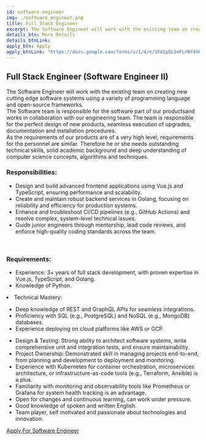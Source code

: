 ```yaml
---
id: software-engineer
img: ./software_engineer.png
title: Full Stack Engineer
excerpt: The Software Engineer will work with the existing team on creating new cutting edge software systems using a variety of programming language....
details_btn: More Details
details_btnLink:
apply_btn: Apply
apply_btnLink: "https://docs.google.com/forms/u/1/d/e/1FAIpQLSeFLnNf4hHoNJuTCfKzrcL4f8o938J0yHDjnHuk1b9rSEOqoQ/viewform?usp=pp_url&entry.576251367=Software+Engineer"
---
```


## Full Stack Engineer (Software Engineer II)

The Software Engineer will work with the existing team on
creating new cutting edge software systems using a variety of
programming language and open-source frameworks.<br>
The Software team is responsible for the software part of our
productsand works in collaboration with our engineering team.
The team is responsible for the perfect design of new products,
seamless execution of upgrades, documentation and installation
procedures.<br>
As the requirements of our products are of a very high level,
requirements for the personnel are similar. Therefore he or she
needs outstanding technical skills, solid academic background
and deep understanding of computer science concepts, algorithms
and techniques.

### Responsibilities:

- Design and build advanced frontend applications using Vue.js and TypeScript, ensuring performance and scalability.
- Create and maintain robust backend services in Golang, focusing on reliability and efficiency for production systems.
- Enhance and troubleshoot CI/CD pipelines (e.g., GitHub Actions) and resolve complex, system-level technical issues.
- Guide junior engineers through mentorship, lead code reviews, and enforce high-quality coding standards across the team.

<br>

### Requirements:

- Experience: 3+ years of full stack development, with proven expertise in Vue.js, TypeScript, and Golang.
- Knowledge of Python.

<!-- - Technical Mastery:
  - Deep knowledge of REST and GraphQL APIs for seamless integrations.
  - Proficiency with SQL (e.g., PostgreSQL) and NoSQL (e.g., MongoDB) databases.
  - Experience deploying on cloud platforms like AWS or GCP. -->

<li class="list-disc list-inside px-5 text-base md:text-lg">Technical Mastery:</li>
  <ul>
  <li class="px-5 text-base md:text-lg">Deep knowledge of REST and GraphQL APIs for seamless integrations.</li>
  <li class="px-5 text-base md:text-lg">Proficiency with SQL (e.g., PostgreSQL) and NoSQL (e.g., MongoDB) databases.</li>
  <li class="px-5 text-base md:text-lg">Experience deploying on cloud platforms like AWS or GCP.</li>
  </ul>

- Design & Testing: Strong ability to architect software systems, write comprehensive unit and integration tests, and ensure maintainability.
- Project Ownership: Demonstrated skill in managing projects end-to-end, from planning and development to deployment and monitoring.
- Experience with Kubernetes for container orchestration, microservices architecture, or infrastructure-as-code tools (e.g., Terraform, Ansible) is a plus.
- Familiarity with monitoring and observability tools like Prometheus or Grafana for system health tracking is an advantage.
- Open for changes and continuous learning, can work under pressure.
- Good knowledge of spoken and written English.
- Team player, self motivated and passionate about technologies and innovation.


<div class="my-10">
<a class="inline w-full py-3 px-5 leading-none text-center text-white bg-blue-500 hover:bg-blue-600 font-semibold rounded shadow" href="https://docs.google.com/forms/d/e/1FAIpQLSeFLnNf4hHoNJuTCfKzrcL4f8o938J0yHDjnHuk1b9rSEOqoQ/viewform" target="_blank">Apply For Software Engineer
</a>
</div>
